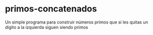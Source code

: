 # primos-concatenados
Un simple programa para construir números primos que si les quitas un dígito a la izquierda siguen siendo primos
